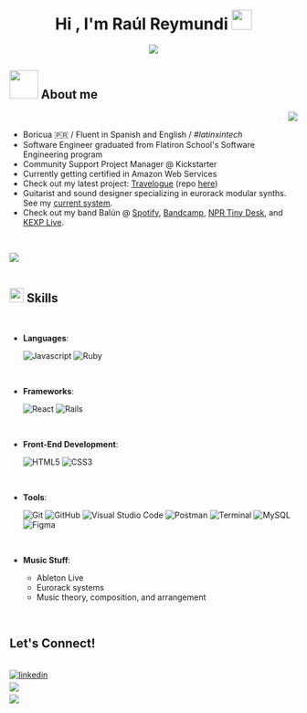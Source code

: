 
<h1 align="center"><b>Hi , I'm Raúl Reymundi </b><img src="https://github.com/rreymundi/rreymundi/assets/14299939/051f28d4-9d19-44a4-ad70-db697d784001" width="35"></h1>
<!--  -->
<p align="center">
  <a href="https://github.com/DenverCoder1/readme-typing-svg"><img src="https://readme-typing-svg.herokuapp.com?font=Time+New+Roman&color=cyan&size=25&center=true&vCenter=true&width=600&height=100&lines=Software+Engineer,;Project+Manager,;Guitarist+and+Sound+Designer+@+Balún;Curiosity+is+my+compass+ヽ(⌐■_■)ノ♪♬"></a>
</p>

## <picture><img src="https://github.com/rreymundi/rreymundi/assets/14299939/b8ab083e-cb08-44c0-8f99-fc8b5f92df8e" width = 50px></picture> **About me**

<picture> <img align="right" src="https://github.com/rreymundi/rreymundi/assets/14299939/9ea2f9c0-08d2-4e4e-a3a9-f18ed6f0cade" ></picture>

<br>

- Boricua 🇵🇷 / Fluent in Spanish and English / _#latinxintech_
- Software Engineer graduated from Flatiron School's Software Engineering program
- Community Support Project Manager @ Kickstarter
- Currently getting certified in Amazon Web Services
- Check out my latest project: [Travelogue](https://travelogue-hc2y.onrender.com/) (repo [here](https://github.com/rreymundi/travelogue))
- Guitarist and sound designer specializing in eurorack modular synths. See my [current system](https://www.modulargrid.net/e/racks/view/2261977).
- Check out my band Balún @ [Spotify](https://open.spotify.com/artist/6Uk2pq20qpkftbU2PEDWoU?si=x9nE_ciQTuuEaBdKuU0TTw), [Bandcamp](https://balun.bandcamp.com/album/prisma-tropical-2), [NPR Tiny Desk](https://www.youtube.com/watch?v=YZ2iWUyT_DI), and [KEXP Live](https://www.youtube.com/watch?v=tzXnUaO2rRY&t=1121s).

<br>

<img src="https://github.com/rreymundi/rreymundi/assets/14299939/39d3cea0-d9c6-4873-9a33-10ab615d4a52"><br><br>


## <img src="https://media2.giphy.com/media/QssGEmpkyEOhBCb7e1/giphy.gif?cid=ecf05e47a0n3gi1bfqntqmob8g9aid1oyj2wr3ds3mg700bl&rid=giphy.gif" width ="25"><b> Skills</b>
<br>

<p align="center">

- **Languages**:

	![Javascript](https://img.shields.io/badge/Javascript%20-%23F7DF1E.svg?style=for-the-badge&logo=javascript&logoColor=black)
	![Ruby](https://img.shields.io/badge/ruby-%23CC342D.svg?style=for-the-badge&logo=ruby&logoColor=white)

<br>

- **Frameworks**:

	![React](https://img.shields.io/badge/react-%2320232a.svg?style=for-the-badge&logo=react&logoColor=%2361DAFB)
	![Rails](https://img.shields.io/badge/rails-%23CC0000.svg?style=for-the-badge&logo=ruby-on-rails&logoColor=white)

<br>   
    
- **Front-End Development**:

	![HTML5](https://img.shields.io/badge/html5-%23E34F26.svg?style=for-the-badge&logo=html5&logoColor=white)
	![CSS3](https://img.shields.io/badge/css3-%231572B6.svg?style=for-the-badge&logo=css3&logoColor=white)
    
<br>

- **Tools**:

  	![Git](https://img.shields.io/badge/git-%23F05033.svg?style=for-the-badge&logo=git&logoColor=white)
    	![GitHub](https://img.shields.io/badge/github-%23121011.svg?style=for-the-badge&logo=github&logoColor=white)
    	![Visual Studio Code](https://img.shields.io/badge/Visual%20Studio%20Code-0078d7.svg?style=for-the-badge&logo=visual-studio-code&logoColor=white)
    	![Postman](https://img.shields.io/badge/Postman-FF6C37?style=for-the-badge&logo=postman&logoColor=white)
    	![Terminal](https://img.shields.io/badge/Terminal-%23054020?style=for-the-badge&logo=gnu-bash&logoColor=white)
    	![MySQL](https://img.shields.io/badge/mysql-%2300f.svg?style=for-the-badge&logo=mysql&logoColor=white)
  	![Figma](https://img.shields.io/badge/figma-%23F24E1E.svg?style=for-the-badge&logo=figma&logoColor=white)


<br>

- **Music Stuff**:

  - Ableton Live
  - Eurorack systems
  - Music theory, composition, and arrangement
 
<br>

## <b> Let's Connect!</b>
<br>

<div align='left'>

<a href="https://www.linkedin.com/in/rreymundi/" target="_blank">
<img src="https://img.shields.io/badge/linkedin-%2300acee.svg?color=405DE6&style=for-the-badge&logo=linkedin&logoColor=white" alt=linkedin style="margin-bottom: 5px;"/>
</a>


<br>


<a href="mailto:raul.reymundi@gmail.com" target="_blank">
<img src="https://img.shields.io/badge/gmail-%23EA4335.svg?style=for-the-badge&logo=gmail&logoColor=white" t=mail style="margin-bottom: 5px;" />
</a>

<br>

<a href="https://dev.to/rreymundi" target="_blank">
<img src="https://img.shields.io/badge/dev.to-0A0A0A?style=for-the-badge&logo=dev.to&logoColor=white" t=mail style="margin-bottom: 5px;" />
</a>

	
</div>

<br>

